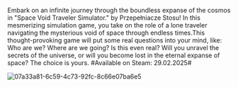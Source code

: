 Embark on an infinite journey through the boundless expanse of the cosmos in "Space Void Traveler Simulator." by Przepełniacze Stosu! In this mesmerizing simulation game, you take on the role of a lone traveler navigating the mysterious void of space through endless times.This thought-provoking game will put some real questions into your mind, like: Who are we? Where are we going? Is this even real?
Will you unravel the secrets of the universe, or will you become lost in the eternal expanse of space? The choice is yours.
#Available on Steam: 29.02.2025#

![07a33a81-6c59-4c73-92fc-8c66e07ba6e5](https://github.com/Pawel-Kosinski/SPACE-VOID-TRAVELER/assets/162119435/01e21cde-1dbf-4f99-a900-37d0fd84b69f)
